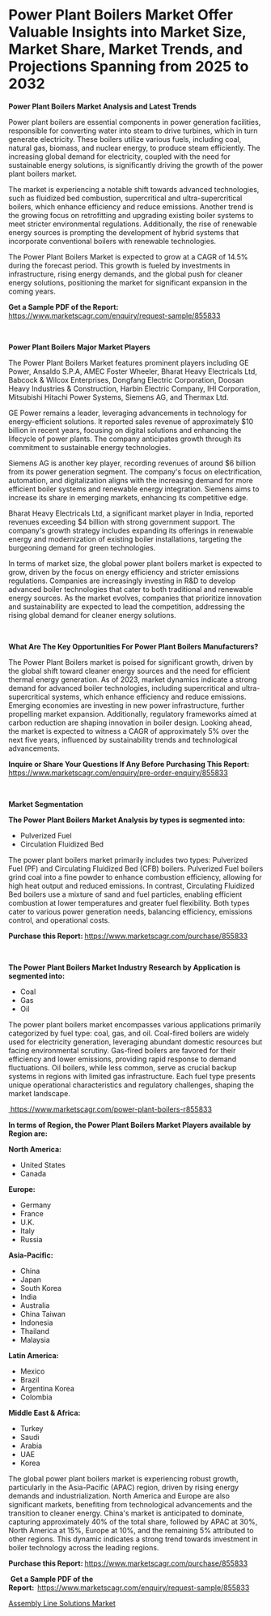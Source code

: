 <p><h1>Power Plant Boilers Market Offer Valuable Insights into Market Size, Market Share, Market Trends, and Projections Spanning from 2025 to 2032</h1></p><p><strong>Power Plant Boilers Market Analysis and Latest Trends</strong></p>
<p><p>Power plant boilers are essential components in power generation facilities, responsible for converting water into steam to drive turbines, which in turn generate electricity. These boilers utilize various fuels, including coal, natural gas, biomass, and nuclear energy, to produce steam efficiently. The increasing global demand for electricity, coupled with the need for sustainable energy solutions, is significantly driving the growth of the power plant boilers market.</p><p>The market is experiencing a notable shift towards advanced technologies, such as fluidized bed combustion, supercritical and ultra-supercritical boilers, which enhance efficiency and reduce emissions. Another trend is the growing focus on retrofitting and upgrading existing boiler systems to meet stricter environmental regulations. Additionally, the rise of renewable energy sources is prompting the development of hybrid systems that incorporate conventional boilers with renewable technologies.</p><p>The Power Plant Boilers Market is expected to grow at a CAGR of 14.5% during the forecast period. This growth is fueled by investments in infrastructure, rising energy demands, and the global push for cleaner energy solutions, positioning the market for significant expansion in the coming years.</p></p>
<p><strong>Get a Sample PDF of the Report:&nbsp;</strong> <a href="https://www.marketscagr.com/enquiry/request-sample/855833?utm_campaign=2660&utm_medium=2&utm_source=Github&utm_content=ia&utm_term=08042025&utm_id=power-plant-boilers">https://www.marketscagr.com/enquiry/request-sample/855833</a></p>
<p>&nbsp;</p>
<p><strong>Power Plant Boilers Major Market Players</strong></p>
<p><p>The Power Plant Boilers Market features prominent players including GE Power, Ansaldo S.P.A, AMEC Foster Wheeler, Bharat Heavy Electricals Ltd, Babcock & Wilcox Enterprises, Dongfang Electric Corporation, Doosan Heavy Industries & Construction, Harbin Electric Company, IHI Corporation, Mitsubishi Hitachi Power Systems, Siemens AG, and Thermax Ltd. </p><p>GE Power remains a leader, leveraging advancements in technology for energy-efficient solutions. It reported sales revenue of approximately $10 billion in recent years, focusing on digital solutions and enhancing the lifecycle of power plants. The company anticipates growth through its commitment to sustainable energy technologies.</p><p>Siemens AG is another key player, recording revenues of around $6 billion from its power generation segment. The company's focus on electrification, automation, and digitalization aligns with the increasing demand for more efficient boiler systems and renewable energy integration. Siemens aims to increase its share in emerging markets, enhancing its competitive edge.</p><p>Bharat Heavy Electricals Ltd, a significant market player in India, reported revenues exceeding $4 billion with strong government support. The company's growth strategy includes expanding its offerings in renewable energy and modernization of existing boiler installations, targeting the burgeoning demand for green technologies.</p><p>In terms of market size, the global power plant boilers market is expected to grow, driven by the focus on energy efficiency and stricter emissions regulations. Companies are increasingly investing in R&D to develop advanced boiler technologies that cater to both traditional and renewable energy sources. As the market evolves, companies that prioritize innovation and sustainability are expected to lead the competition, addressing the rising global demand for cleaner energy solutions.</p></p>
<p>&nbsp;</p>
<p><strong>What Are The Key Opportunities For Power Plant Boilers Manufacturers?</strong></p>
<p><p>The Power Plant Boilers market is poised for significant growth, driven by the global shift toward cleaner energy sources and the need for efficient thermal energy generation. As of 2023, market dynamics indicate a strong demand for advanced boiler technologies, including supercritical and ultra-supercritical systems, which enhance efficiency and reduce emissions. Emerging economies are investing in new power infrastructure, further propelling market expansion. Additionally, regulatory frameworks aimed at carbon reduction are shaping innovation in boiler design. Looking ahead, the market is expected to witness a CAGR of approximately 5% over the next five years, influenced by sustainability trends and technological advancements.</p></p>
<p><strong>Inquire or Share Your Questions If Any Before Purchasing This Report:</strong> <a href="https://www.marketscagr.com/enquiry/pre-order-enquiry/855833?utm_campaign=2660&utm_medium=2&utm_source=Github&utm_content=ia&utm_term=08042025&utm_id=power-plant-boilers">https://www.marketscagr.com/enquiry/pre-order-enquiry/855833</a></p>
<p>&nbsp;</p>
<p><strong>Market Segmentation</strong></p>
<p><strong>The Power Plant Boilers Market Analysis by types is segmented into:</strong></p>
<p><ul><li>Pulverized Fuel</li><li>Circulation Fluidized Bed</li></ul></p>
<p><p>The power plant boilers market primarily includes two types: Pulverized Fuel (PF) and Circulating Fluidized Bed (CFB) boilers. Pulverized Fuel boilers grind coal into a fine powder to enhance combustion efficiency, allowing for high heat output and reduced emissions. In contrast, Circulating Fluidized Bed boilers use a mixture of sand and fuel particles, enabling efficient combustion at lower temperatures and greater fuel flexibility. Both types cater to various power generation needs, balancing efficiency, emissions control, and operational costs.</p></p>
<p><strong>Purchase this Report:&nbsp;</strong><a href="https://www.marketscagr.com/purchase/855833?utm_campaign=2660&utm_medium=2&utm_source=Github&utm_content=ia&utm_term=08042025&utm_id=power-plant-boilers">https://www.marketscagr.com/purchase/855833</a></p>
<p>&nbsp;</p>
<p><strong>The Power Plant Boilers Market Industry Research by Application is segmented into:</strong></p>
<p><ul><li>Coal</li><li>Gas</li><li>Oil</li></ul></p>
<p><p>The power plant boilers market encompasses various applications primarily categorized by fuel type: coal, gas, and oil. Coal-fired boilers are widely used for electricity generation, leveraging abundant domestic resources but facing environmental scrutiny. Gas-fired boilers are favored for their efficiency and lower emissions, providing rapid response to demand fluctuations. Oil boilers, while less common, serve as crucial backup systems in regions with limited gas infrastructure. Each fuel type presents unique operational characteristics and regulatory challenges, shaping the market landscape.</p></p>
<p><a href="https://www.marketscagr.com/power-plant-boilers-r855833?utm_campaign=2660&utm_medium=2&utm_source=Github&utm_content=ia&utm_term=08042025&utm_id=power-plant-boilers">&nbsp;https://www.marketscagr.com/power-plant-boilers-r855833</a></p>
<p><strong>In terms of Region, the Power Plant Boilers Market Players available by Region are:</strong></p>
<p>
    <p> <strong> North America: </strong>
        <ul>
            <li>United States</li>
            <li>Canada</li>
        </ul>
        </p> 
    <p> <strong> Europe: </strong>
        <ul>
            <li>Germany</li>
            <li>France</li>
            <li>U.K.</li>
            <li>Italy</li>
            <li>Russia</li>
        </ul>
        </p> 
    <p> <strong> Asia-Pacific: </strong>
        <ul>
            <li>China</li>
            <li>Japan</li>
            <li>South Korea</li>
            <li>India</li>
            <li>Australia</li>
            <li>China Taiwan</li>
            <li>Indonesia</li>
            <li>Thailand</li>
            <li>Malaysia</li>
        </ul>
        </p> 
    <p> <strong> Latin America: </strong>
        <ul>
            <li>Mexico</li>
            <li>Brazil</li>
            <li>Argentina Korea</li>
            <li>Colombia</li>
        </ul>
        </p> 
    <p> <strong> Middle East & Africa: </strong>
        <ul>
            <li>Turkey</li>
            <li>Saudi</li>
            <li>Arabia</li>
            <li>UAE</li>
            <li>Korea</li>
        </ul>
    </p>
    </p>
<p><p>The global power plant boilers market is experiencing robust growth, particularly in the Asia-Pacific (APAC) region, driven by rising energy demands and industrialization. North America and Europe are also significant markets, benefiting from technological advancements and the transition to cleaner energy. China's market is anticipated to dominate, capturing approximately 40% of the total share, followed by APAC at 30%, North America at 15%, Europe at 10%, and the remaining 5% attributed to other regions. This dynamic indicates a strong trend towards investment in boiler technology across the leading regions.</p></p>
<p><strong>Purchase this Report: </strong><a href="https://www.marketscagr.com/purchase/855833?utm_campaign=2660&utm_medium=2&utm_source=Github&utm_content=ia&utm_term=08042025&utm_id=power-plant-boilers">https://www.marketscagr.com/purchase/855833</a></p>
<p>&nbsp;<strong>Get a Sample PDF of the Report:&nbsp;&nbsp;</strong><a href="https://www.marketscagr.com/enquiry/request-sample/855833?utm_campaign=2660&utm_medium=2&utm_source=Github&utm_content=ia&utm_term=08042025&utm_id=power-plant-boilers">https://www.marketscagr.com/enquiry/request-sample/855833</a></p>
<p><strong></strong></p>
<p><p><a href="https://github.com/schwminh2001101/Market-Research-Report-List-1/blob/main/assembly-line-solutions-market.md?utm_campaign=2660&utm_medium=2&utm_source=Github&utm_content=ia&utm_term=08042025&utm_id=power-plant-boilers">Assembly Line Solutions Market</a></p></p>